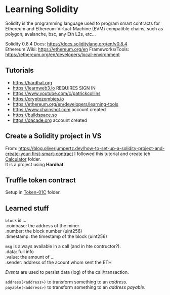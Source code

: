 # Learning Solidity

Solidity is the programming language used to program smart contracts for Ethereum and Ethereum-Virtual-Machine (EVM) compatible chains, such as polygon, avalanche, bsc, any Eth L2s, etc…

Solidity 0.8.4 Docs: https://docs.soliditylang.org/en/v0.8.4  
Ethereum Wiki: https://ethereum.org/en
Frameworks/Tools: https://ethereum.org/en/developers/local-environment

## Tutorials

- https://hardhat.org
- https://learnweb3.io
  REQUIRES SIGN IN
- https://www.youtube.com/c/patrickcollins
- https://cryptozombies.io
- https://ethereum.org/en/developers/learning-tools
- https://www.chainshot.com
  account created
- https://buildspace.so
- https://dacade.org
  account created

## Create a Solidity project in VS

From: https://blog.oliverjumpertz.dev/how-to-set-up-a-solidity-project-and-create-your-first-smart-contract
I followed this tutorial and create teh [Calculator](Calculator/README.md) folder.  
It is a project using **Hardhat**.

## Truffle token contract

Setup in [Token-01C](Token-01C/Readme.md) folder.

## Learned stuff

`block` is ...  
.coinbase: the address of the miner  
.number: the block number (uint256)  
.timestamp: the timestamp of the block (uint256)

`msg` is always available in a call (and in hte contructor?).  
.data: full info  
.value: the amount of ...  
.sender: address of the acount whom sent the ETH

_Events_ are used to persist data (log) of the call/transaction.

`address(<address>)` to transform something to an _address_.  
`payable(<address>)` to transform something to an _address payable_.
